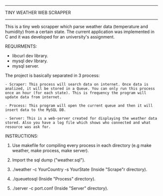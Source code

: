 ***************************
TINY WEATHER WEB SCRAPPER
***************************

This is a tiny web scrapper which parse weather data (temperature and humidity) from a certain
state. The current application was implemented in C and it was developed for an university's assignment.



REQUIRMENTS:

- libcurl dev library.
- mysql dev library.
- mysql server.


The project is basically separated in 3 process:

	- Scraper: This process will search data on internet. Once data is analized, it will be stored in a Queue. You can only run this process once an hour (for each state). This is frequency the program will update data from internet.

	- Process: This program will open the current queue and then it will insert data to the MySQL DB.

	- Server: This is a web-server created for displaying the weather data stored. Also you have a log file which shows who connected and what resource was ask for.



INSTRUCTIONS:

1) Use makefile for compiling every process in each directory (e.g make weather, make process, make server).

2) Import the sql dump ("weather.sql").

3) ./weather -c YourCountry -s YourState (Inside "Scrape"r directory).

4) ./queuetosql (Inside "Process" directory).

5) ./server -c port.conf (Inside "Server" directory).




 

